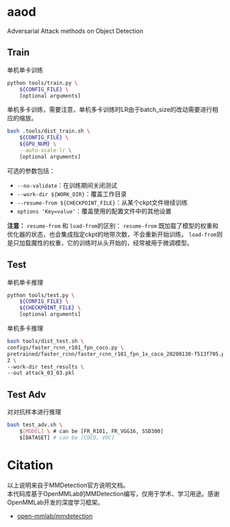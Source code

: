 # aaod
Adversarial Attack methods on Object Detection

## Train
单机单卡训练
```bash
python tools/train.py \
    ${CONFIG_FILE} \
    [optional arguments]
```
单机多卡训练，需要注意，单机多卡训练时LR由于batch_size的改动需要进行相应的缩放。
```bash
bash .tools/dist_train.sh \
    ${CONFIG_FILE} \
    ${GPU_NUM} \
    --auto-scale-lr \
    [optional arguments]
```
可选的参数包括：
* `--no-validate`：在训练期间关闭测试
* `--work-dir ${WORK_DIR}`：覆盖工作目录
* `--resume-from ${CHECKPOINT_FILE}`：从某个ckpt文件继续训练
* `options 'Key=value'`：覆盖使用的配置文件中的其他设置

**注意：** `resume-from` 和 `load-from`的区别：
`resume-from` 既加载了模型的权重和优化器的状态，也会集成指定ckpt的地带次数，不会重新开始训练。 `load-from`则是只加载魔性的权重，它的训练时从头开始的，经常被用于微调模型。

## Test
单机单卡推理
```bash
python tools/test.py \
    ${CONFIG_FILE} \
    ${CHECKPOINT_FILE} \
    [optional arguments]
```

单机多卡推理
```bash
bash tools/dist_test.sh \
configs/faster_rcnn_r101_fpn_coco.py \
pretrained/faster_rcnn/faster_rcnn_r101_fpn_1x_coco_20200130-f513f705.pth \
2 \
--work-dir test_results \
--out attack_03_03.pkl
```

## Test Adv
对对抗样本进行推理
```bash
bash test_adv.sh \
    $[MODEL] \ # can be [FR_R101, FR_VGG16, SSD300]
    $[DATASET] # can be [COCO, VOC]
```

# Citation
以上说明来自于MMDetection官方说明文档。<br/>
本代码库基于OpenMMLab的MMDetection编写，仅用于学术、学习用途。感谢OpenMMLab开发的深度学习框架。
* [open-mmlab/mmdetection](https://github.com/open-mmlab/mmdetection/tree/main)